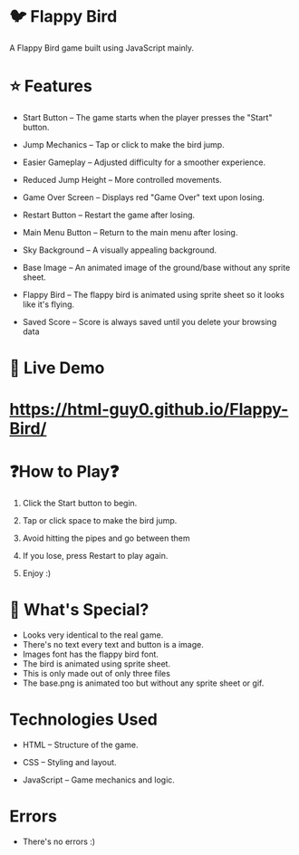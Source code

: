 # 🐦 Flappy Bird

A Flappy Bird game built using JavaScript mainly.

# ⭐ Features

- Start Button – The game starts when the player presses the "Start" button.

-  Jump Mechanics – Tap or click to make the bird jump.

-  Easier Gameplay – Adjusted difficulty for a smoother experience.

-  Reduced Jump Height – More controlled movements.

-  Game Over Screen – Displays red "Game Over" text upon losing.

-  Restart Button – Restart the game after losing.

-  Main Menu Button – Return to the main menu after losing. 

-  Sky Background – A visually appealing background.

- Base Image – An animated image of the ground/base without any sprite sheet.

- Flappy Bird – The flappy bird is animated using sprite sheet so it looks like it's flying.

-  Saved Score – Score is always saved until you delete your browsing data


# 🔴 Live Demo

# https://html-guy0.github.io/Flappy-Bird/

 # ❓How to Play❓

1. Click the Start button to begin.


2. Tap or click space to make the bird jump.


3. Avoid hitting the pipes and go between them


4. If you lose, press Restart to play again.

  
5. Enjoy :) 
   
# 🌟 What's Special?

- Looks very identical to the real game.
- There's no text every text and button is a image.
- Images font has the flappy bird font.
- The bird is animated using sprite sheet.
- This is only made out of only three files
- The base.png is animated too but without any sprite sheet or gif.

# Technologies Used

- HTML – Structure of the game.

- CSS – Styling and layout.

- JavaScript – Game mechanics and logic.

# Errors

- There's no errors :)
 

